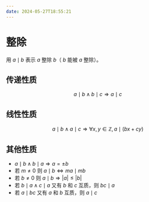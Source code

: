 ```yaml
---
date: 2024-05-27T18:55:21
---
```


# 整除

用 $a \mid b$ 表示 $a$ 整除 $b$（ $b$ 能被 $a$ 整除）。

## 传递性质

$$
a \mid b \wedge b \mid c \Longrightarrow a \mid c
$$

## 线性性质

$$
a \mid b \wedge a \mid c \Longrightarrow \forall x,y \in \mathbb{Z}, a \mid (bx+cy)
$$

## 其他性质

- $a \mid b \wedge b \mid a \Longrightarrow a = \pm b$
- 若 $m \ne 0$ 则 $a \mid b \Longleftrightarrow ma \mid mb$
- 若 $b \ne 0$ 则 $a \mid b \Longrightarrow |a| \le |b|$
- 若 $b \mid a \wedge c \mid a$ 又有 $b$ 和 $c$ 互质，则 $bc \mid a$
- 若 $a \mid bc$ 又有 $a$ 和 $b$ 互质，则 $a \mid c$
